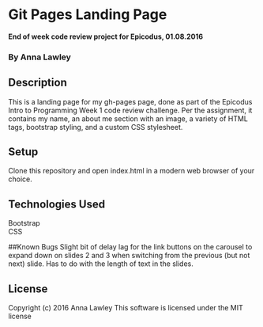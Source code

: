 # Git Pages Landing Page
**End of week code review project for Epicodus, 01.08.2016**
### By Anna Lawley


## Description
This is a landing page for my gh-pages page, done as part of the Epicodus Intro to Programming Week 1 code review challenge. Per the assignment, it contains my name, an about me section with an image, a variety of HTML tags, bootstrap styling, and a custom CSS stylesheet.

## Setup
Clone this repository and open index.html in a modern  web browser of your choice.


## Technologies Used
Bootstrap  
CSS

##Known Bugs
Slight bit of delay lag for the link buttons on the carousel to expand down on slides 2 and 3 when switching from the previous (but not next) slide. Has to do with the length of text in the slides.

## License
Copyright (c) 2016 Anna Lawley
This software is licensed under the MIT license

